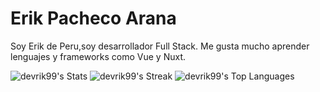 # Erik Pacheco Arana
Soy Erik de Peru,soy desarrollador Full Stack. Me gusta mucho aprender lenguajes y frameworks como Vue y Nuxt. 

![devrik99's Stats](https://github-readme-stats.vercel.app/api?username=devrik99&theme=vue-dark&show_icons=true&hide_border=true&count_private=true)
![devrik99's Streak](https://github-readme-streak-stats.herokuapp.com/?user=devrik99&theme=vue-dark&hide_border=true)
![devrik99's Top Languages](https://github-readme-stats.vercel.app/api/top-langs/?username=devrik99&theme=vue-dark&show_icons=true&hide_border=true&layout=compact)

